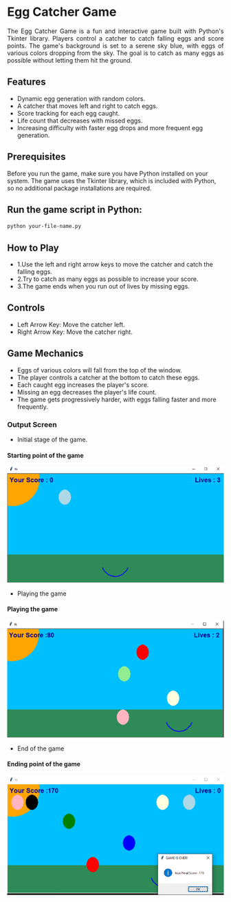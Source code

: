 # Egg Catcher Game

<p align="justify">The Egg Catcher Game is a fun and interactive game built with Python's Tkinter library. Players control a catcher to catch falling eggs and score points. The game's background is set to a serene sky blue, with eggs of various colors dropping from the sky. The goal is to catch as many eggs as possible without letting them hit the ground.</p>


## Features

- Dynamic egg generation with random colors.
- A catcher that moves left and right to catch eggs.
- Score tracking for each egg caught.
- Life count that decreases with missed eggs.
- Increasing difficulty with faster egg drops and more frequent egg generation.

## Prerequisites

Before you run the game, make sure you have Python installed on your system. The game uses the Tkinter library, which is included with Python, so no additional package installations are required.


## Run the game script in Python:

```bash
python your-file-name.py
```

## How to Play
- 1.Use the left and right arrow keys to move the catcher and catch the falling eggs.
- 2.Try to catch as many eggs as possible to increase your score.
- 3.The game ends when you run out of lives by missing eggs.


## Controls
- Left Arrow Key: Move the catcher left.
- Right Arrow Key: Move the catcher right.


## Game Mechanics
- Eggs of various colors will fall from the top of the window.
- The player controls a catcher at the bottom to catch these eggs.
- Each caught egg increases the player's score.
- Missing an egg decreases the player's life count.
- The game gets progressively harder, with eggs falling faster and more frequently.


### Output Screen

- Initial stage of the game.
#### Starting point of the game
  ![start](./Pictures/start.png)

- Playing the game
#### Playing the game
   ![play](./Pictures/play.png)


-  End of the game
#### Ending point of the game
  ![end](./Pictures/end.png)